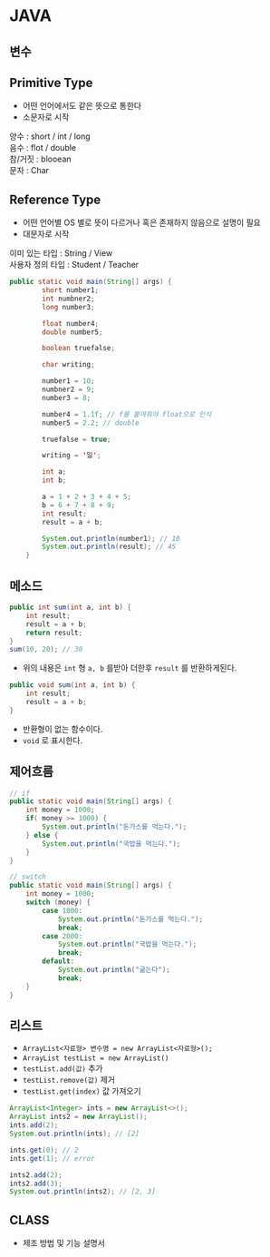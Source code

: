 JAVA
===

## 변수

Primitive Type
---
- 어떤 언어에서도 같은 뜻으로 통한다
- 소문자로 시작

양수 : short / int / long  
음수 : flot / double  
참/거짓 : blooean  
문자 : Char

Reference Type
---
- 어떤 언어별 OS 별로 뜻이 다르거나 혹은 존재하지 않음으로 설명이 필요
- 대문자로 시작

이미 있는 타입 : String / View  
사용자 정의 타입 : Student / Teacher

```java
public static void main(String[] args) {
        short number1;
        int numbner2;
        long number3;

        float number4;
        double number5;

        boolean truefalse;

        char writing;

        number1 = 10;
        numbner2 = 9;
        number3 = 8;

        number4 = 1.1f; // f를 붙여줘야 float으로 인식
        number5 = 2.2; // double

        truefalse = true;

        writing = '일';

        int a;
        int b;

        a = 1 + 2 + 3 + 4 + 5;
        b = 6 + 7 + 8 + 9;
        int result;
        result = a + b;

        System.out.println(number1); // 10
        System.out.println(result); // 45
    }
```

## 메소드

```java
public int sum(int a, int b) {
    int result;
    result = a + b;
    return result;
}
sum(10, 20); // 30
```
- 위의 내용은 `int` 형 `a, b` 를받아 더한후 `result` 를 반환하게된다.

```java
public void sum(int a, int b) {
    int result;
    result = a + b;
}
````
- 반환형이 없는 함수이다.
- `void` 로 표시한다.


## 제어흐름

```java
// if
public static void main(String[] args) {
    int money = 1000;
    if( money >= 1000) {
        System.out.println("돈가스를 먹는다.");
    } else {
        System.out.println("국밥을 먹는다.");
    }
}

// switch
public static void main(String[] args) {
    int money = 1000;
    switch (money) {
        case 1000:
            System.out.println("돈가스를 먹는다.");
            break;
        case 2000:
            System.out.println("국밥을 먹는다.");
            break;
        default:
            System.out.println("굶는다");
            break;
    }
}
```

## 리스트

- `ArrayList<자료형> 변수명 = new ArrayList<자료형>();`
- `ArrayList testList = new ArrayList()`
- `testList.add(값)` 추가
- `testList.remove(값)` 제거
- `testList.get(index)` 값 가져오기

```java
ArrayList<Integer> ints = new ArrayList<>();
ArrayList ints2 = new ArrayList();
ints.add(2);
System.out.println(ints); // [2]

ints.get(0); // 2
ints.get(1); // error

ints2.add(2);
ints2.add(3);
System.out.println(ints2); // [2, 3]
```

CLASS
---

- 제조 방법 및 기능 설명서